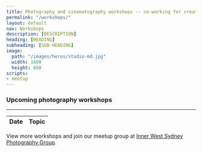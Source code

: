 ```yaml
---
title: Photography and cinematography workshops -- co-working for creatives
permalink: "/workshops/"
layout: default
nav: Workshops
description: [DESCRIPTION]
heading: [HEADING]
subheading: [SUB-HEADING]
image:
  path: "/images/heros/studio-md.jpg"
  width: 1600
  height: 600
scripts:
- meetup
---
```


### Upcoming photography workshops

---

<table id="workshops" class="table">
  <thead>
    <tr>
      <th scope="col`">Date</th>
      <th scope="col">Topic</th>
    </tr>
  </thead>
  <tbody></tbody>
</table>

View more workshops and join our meetup group at [Inner West Sydney Photography Group](https://www.meetup.com/Inner-West-Sydney-Photography-Group/).
